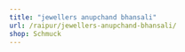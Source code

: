 ```yaml
---
title: "jewellers anupchand bhansali"
url: /raipur/jewellers-anupchand-bhansali/
shop: Schmuck
---
```


